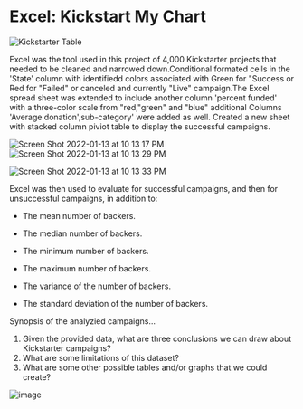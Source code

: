 # Excel: Kickstart My Chart


![Kickstarter Table](Images/FullTable.png)

Excel was the tool used in this project of 4,000 Kickstarter projects that needed to be cleaned and narrowed down.Conditional formated cells in the 'State' column with identifiedd colors associated with Green for "Success or Red for "Failed" or canceled and currently "Live" campaign.The Excel spread sheet was extended to include another column 'percent funded' with a three-color scale from "red,"green" and "blue" additional Columns 'Average donation',sub-category' were added as well. Created a new sheet with stacked column piviot table to display the successful campaigns.


![Screen Shot 2022-01-13 at 10 13 17 PM](https://user-images.githubusercontent.com/33403205/149445702-a9a41609-42e5-49da-93c2-2e006e448d15.png)
![Screen Shot 2022-01-13 at 10 13 29 PM](https://user-images.githubusercontent.com/33403205/149445718-d31fcafc-6177-4471-9a6d-51076d814d81.png)


![Screen Shot 2022-01-13 at 10 13 33 PM](https://user-images.githubusercontent.com/33403205/149445721-92c3a9e6-85c3-420b-8d50-6982b9035085.png)





 Excel was then used to evaluate for successful campaigns, and then for unsuccessful campaigns, in addition to:

  * The mean number of backers.

  * The median number of backers.

  * The minimum number of backers.

  * The maximum number of backers.

  * The variance of the number of backers.

  * The standard deviation of the number of backers.

Synopsis of the analyzied campaigns...
1. Given the provided data, what are three conclusions we can draw about Kickstarter campaigns?
2. What are some limitations of this dataset?
3. What are some other possible tables and/or graphs that we could create?

![image](https://user-images.githubusercontent.com/33403205/149434118-ff9b4c2a-677e-402e-abf8-452d34606af3.png)
